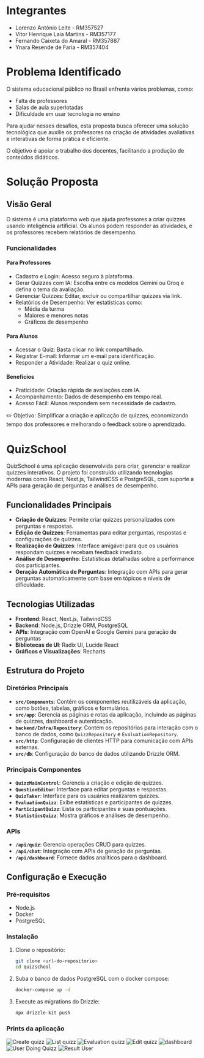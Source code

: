 # Integrantes

- Lorenzo Antônio Leite - RM357527
- Vitor Henrique Laia Martins - RM357177
- Fernando Caixeta do Amaral - RM357887
- Ynara Resende de Faria - RM357404

# Problema Identificado

O sistema educacional público no Brasil enfrenta vários problemas, como:

- Falta de professores
- Salas de aula superlotadas
- Dificuldade em usar tecnologia no ensino

Para ajudar nesses desafios, esta proposta busca oferecer uma solução tecnológica que auxilie os professores na criação de atividades avaliativas e interativas de forma prática e eficiente.

O objetivo é apoiar o trabalho dos docentes, facilitando a produção de conteúdos didáticos.

# Solução Proposta

## Visão Geral

O sistema é uma plataforma web que ajuda professores a criar quizzes usando inteligência artificial. Os alunos podem responder as atividades, e os professores recebem relatórios de desempenho.

### Funcionalidades

#### Para Professores

- Cadastro e Login: Acesso seguro à plataforma.
- Gerar Quizzes com IA: Escolha entre os modelos Gemini ou Groq e defina o tema da avaliação.
- Gerenciar Quizzes: Editar, excluir ou compartilhar quizzes via link.
- Relatórios de Desempenho: Ver estatísticas como:
  - Média da turma
  - Maiores e menores notas
  - Gráficos de desempenho

#### Para Alunos

- Acessar o Quiz: Basta clicar no link compartilhado.
- Registrar E-mail: Informar um e-mail para identificação.
- Responder a Atividade: Realizar o quiz online.

#### Benefícios

- Praticidade: Criação rápida de avaliações com IA.
- Acompanhamento: Dados de desempenho em tempo real.
- Acesso Fácil: Alunos respondem sem necessidade de cadastro.

✏️ Objetivo: Simplificar a criação e aplicação de quizzes, economizando tempo dos professores e melhorando o feedback sobre o aprendizado.

# QuizSchool

QuizSchool é uma aplicação desenvolvida para criar, gerenciar e realizar quizzes interativos. O projeto foi construído utilizando tecnologias modernas como React, Next.js, TailwindCSS e PostgreSQL, com suporte a APIs para geração de perguntas e análises de desempenho.

## Funcionalidades Principais

- **Criação de Quizzes**: Permite criar quizzes personalizados com perguntas e respostas.
- **Edição de Quizzes**: Ferramentas para editar perguntas, respostas e configurações de quizzes.
- **Realização de Quizzes**: Interface amigável para que os usuários respondam quizzes e recebam feedback imediato.
- **Análise de Desempenho**: Estatísticas detalhadas sobre a performance dos participantes.
- **Geração Automática de Perguntas**: Integração com APIs para gerar perguntas automaticamente com base em tópicos e níveis de dificuldade.

## Tecnologias Utilizadas

- **Frontend**: React, Next.js, TailwindCSS
- **Backend**: Node.js, Drizzle ORM, PostgreSQL
- **APIs**: Integração com OpenAI e Google Gemini para geração de perguntas
- **Bibliotecas de UI**: Radix UI, Lucide React
- **Gráficos e Visualizações**: Recharts

## Estrutura do Projeto

### Diretórios Principais

- **`src/Components`**: Contém os componentes reutilizáveis da aplicação, como botões, tabelas, gráficos e formulários.
- **`src/app`**: Gerencia as páginas e rotas da aplicação, incluindo as páginas de quizzes, dashboard e autenticação.
- **`backend/Infra/Repository`**: Contém os repositórios para interação com o banco de dados, como `QuizzRepository` e `EvaluationRepository`.
- **`src/http`**: Configuração de clientes HTTP para comunicação com APIs externas.
- **`src/db`**: Configuração do banco de dados utilizando Drizzle ORM.

### Principais Componentes

- **`QuizzMainControl`**: Gerencia a criação e edição de quizzes.
- **`QuestionEditor`**: Interface para editar perguntas e respostas.
- **`QuizTaker`**: Interface para os usuários realizarem quizzes.
- **`EvaluationQuizz`**: Exibe estatísticas e participantes de quizzes.
- **`ParticipantQuizz`**: Lista os participantes e suas pontuações.
- **`StatisticsQuizz`**: Mostra gráficos e análises de desempenho.

### APIs

- **`/api/quiz`**: Gerencia operações CRUD para quizzes.
- **`/api/chat`**: Integração com APIs de geração de perguntas.
- **`/api/dashboard`**: Fornece dados analíticos para o dashboard.

## Configuração e Execução

### Pré-requisitos

- Node.js
- Docker
- PostgreSQL

### Instalação

1. Clone o repositório:

   ```sh
   git clone <url-do-repositorio>
   cd quizschool
   ```

2. Suba o banco de dados PostgreSQL com o docker compose:

   ```sh
   docker-compose up -d
   ```

3. Execute as migrations do Drizzle:
   ```sh
   npx drizzle-kit push
   ```

### Prints da aplicação

![Create quizz](images/AppQuizz.png)
![List quizz](images/ListQuizz.png)
![Evaluation quizz](images/EvaluationQuizz.png)
![Edit quizz](images/EditQuizz.png)
![dashboard](images/dashboard.png)
![User Doing Quizz](images/UserDoingQuizz.png)
![Result User](images/ResultUser.png)
